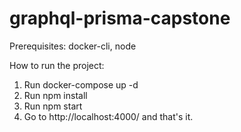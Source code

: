 # graphql-prisma-capstone

Prerequisites: docker-cli, node

How to run the project:

1. Run docker-compose up -d
2. Run npm install
3. Run npm start
4. Go to http://localhost:4000/ and that's it.
